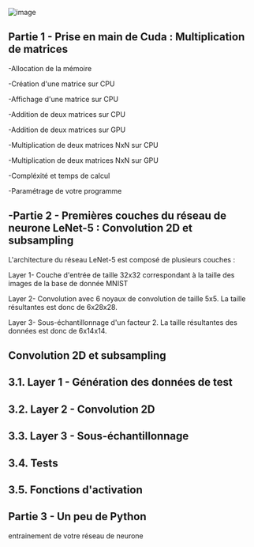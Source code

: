![image](https://github.com/my-bro-pigeon/TP_Hardware/assets/94360349/3c82ddb8-0dd5-4b30-a26b-99495330bd4f)






Partie 1 - Prise en main de Cuda : Multiplication de matrices
-

-Allocation de la mémoire

-Création d'une matrice sur CPU

-Affichage d'une matrice sur CPU

-Addition de deux matrices sur CPU

-Addition de deux matrices sur GPU

-Multiplication de deux matrices NxN sur CPU

-Multiplication de deux matrices NxN sur GPU

-Compléxité et temps de calcul

-Paramétrage de votre programme



-Partie 2 - Premières couches du réseau de neurone LeNet-5 : Convolution 2D et subsampling
-
L'architecture du réseau LeNet-5 est composé de plusieurs couches :

Layer 1- Couche d'entrée de taille 32x32 correspondant à la taille des images de la base de donnée MNIST

Layer 2- Convolution avec 6 noyaux de convolution de taille 5x5. La taille résultantes est donc de 6x28x28.

Layer 3- Sous-échantillonnage d'un facteur 2. La taille résultantes des données est donc de 6x14x14.



Convolution 2D et subsampling
-

3.1. Layer 1 - Génération des données de test
-

3.2. Layer 2 - Convolution 2D
-

3.3. Layer 3 - Sous-échantillonnage
-

3.4. Tests
-

3.5. Fonctions d'activation
-



Partie 3 - Un peu de Python
-

entrainement de votre réseau de neurone





